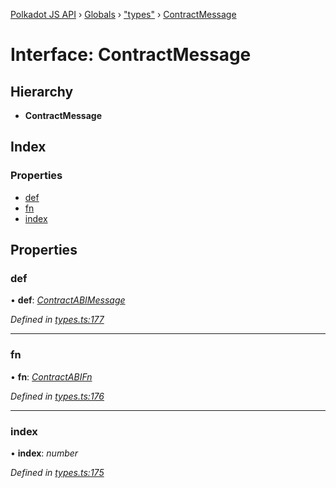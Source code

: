 [Polkadot JS API](../README.md) › [Globals](../globals.md) › ["types"](../modules/_types_.md) › [ContractMessage](_types_.contractmessage.md)

# Interface: ContractMessage

## Hierarchy

* **ContractMessage**

## Index

### Properties

* [def](_types_.contractmessage.md#def)
* [fn](_types_.contractmessage.md#fn)
* [index](_types_.contractmessage.md#index)

## Properties

###  def

• **def**: *[ContractABIMessage](_types_.contractabimessage.md)*

*Defined in [types.ts:177](https://github.com/polkadot-js/api/blob/6b74ea39c2/packages/api-contract/src/types.ts#L177)*

___

###  fn

• **fn**: *[ContractABIFn](_types_.contractabifn.md)*

*Defined in [types.ts:176](https://github.com/polkadot-js/api/blob/6b74ea39c2/packages/api-contract/src/types.ts#L176)*

___

###  index

• **index**: *number*

*Defined in [types.ts:175](https://github.com/polkadot-js/api/blob/6b74ea39c2/packages/api-contract/src/types.ts#L175)*
